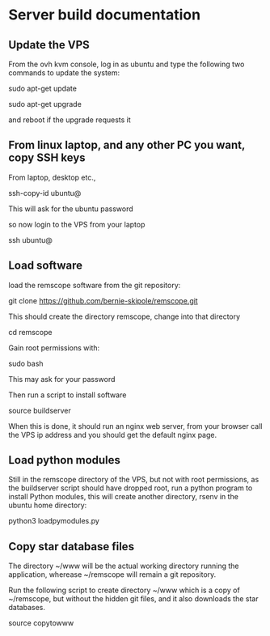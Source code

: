 # Server build documentation


## Update the VPS

From the ovh kvm console, log in as ubuntu and type the following two commands to update the system:

sudo apt-get update

sudo apt-get upgrade

and reboot if the upgrade requests it


## From linux laptop, and any other PC you want, copy SSH keys

From laptop, desktop etc.,

ssh-copy-id ubuntu@<ip address of VPS>

This will ask for the ubuntu password

so now login to the VPS from your laptop

ssh ubuntu@<ip address of VPS>

## Load software

load the remscope software from the git repository:

git clone https://github.com/bernie-skipole/remscope.git

This should create the directory remscope, change into that directory

cd remscope

Gain root permissions with:

sudo bash

This may ask for your password

Then run a script to install software

source buildserver

When this is done, it should run an nginx web server, from your browser call the VPS ip address and you should get the default nginx page.

## Load python modules

Still in the remscope directory of the VPS, but not with root permissions, as the buildserver script should have dropped root, run a python program to install Python modules, this will create another directory, rsenv in the ubuntu home directory:

python3 loadpymodules.py

## Copy star database files

The directory ~/www will be the actual working directory running the application, wherease ~/remscope will remain a git repository.

Run the following script to create directory ~/www which is a copy of ~/remscope, but without the hidden git files, and it also downloads the star databases.


source copytowww











